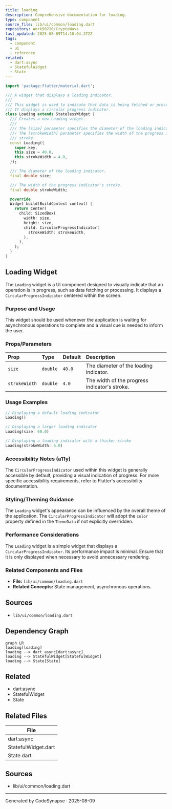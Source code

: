 ```yaml
---
title: loading
description: Comprehensive documentation for loading.
type: component
source_file: lib/ui/common/loading.dart
repository: Work90210/CryptoWave
last_updated: 2025-08-09T14:10:04.372Z
tags:
  - component
  - ui
  - reference
related:
  - dart:async
  - StatefulWidget
  - State
---
```

```dart
import 'package:flutter/material.dart';

/// A widget that displays a loading indicator.
///
/// This widget is used to indicate that data is being fetched or processed.
/// It displays a circular progress indicator.
class Loading extends StatelessWidget {
  /// Creates a new Loading widget.
  ///
  /// The [size] parameter specifies the diameter of the loading indicator.
  /// The [strokeWidth] parameter specifies the width of the progress indicator's
  /// stroke.
  const Loading({
    super.key,
    this.size = 40.0,
    this.strokeWidth = 4.0,
  });

  /// The diameter of the loading indicator.
  final double size;

  /// The width of the progress indicator's stroke.
  final double strokeWidth;

  @override
  Widget build(BuildContext context) {
    return Center(
      child: SizedBox(
        width: size,
        height: size,
        child: CircularProgressIndicator(
          strokeWidth: strokeWidth,
        ),
      ),
    );
  }
}
```

## Loading Widget

The `Loading` widget is a UI component designed to visually indicate that an operation is in progress, such as data fetching or processing. It displays a `CircularProgressIndicator` centered within the screen.

### Purpose and Usage

This widget should be used whenever the application is waiting for asynchronous operations to complete and a visual cue is needed to inform the user.

### Props/Parameters

| Prop        | Type   | Default | Description                               |
| :---------- | :----- | :------ | :---------------------------------------- |
| `size`      | `double` | `40.0`  | The diameter of the loading indicator.    |
| `strokeWidth` | `double` | `4.0`   | The width of the progress indicator's stroke. |

### Usage Examples

```dart
// Displaying a default loading indicator
Loading()

// Displaying a larger loading indicator
Loading(size: 60.0)

// Displaying a loading indicator with a thicker stroke
Loading(strokeWidth: 6.0)
```

### Accessibility Notes (a11y)

The `CircularProgressIndicator` used within this widget is generally accessible by default, providing a visual indication of progress. For more specific accessibility requirements, refer to Flutter's accessibility documentation.

### Styling/Theming Guidance

The `Loading` widget's appearance can be influenced by the overall theme of the application. The `CircularProgressIndicator` will adopt the `color` property defined in the `ThemeData` if not explicitly overridden.

### Performance Considerations

The `Loading` widget is a simple widget that displays a `CircularProgressIndicator`. Its performance impact is minimal. Ensure that it is only displayed when necessary to avoid unnecessary rendering.

### Related Components and Files

*   **File:** `lib/ui/common/loading.dart`
*   **Related Concepts:** State management, asynchronous operations.

## Sources

*   `lib/ui/common/loading.dart`

## Dependency Graph

```mermaid
graph LR
loading[loading]
loading --> dart_async[dart:async]
loading --> StatefulWidget[StatefulWidget]
loading --> State[State]
```


## Related
- dart:async
- StatefulWidget
- State

## Related Files

| File |
|---|
| dart:async |
| StatefulWidget.dart |
| State.dart |

## Sources
- lib/ui/common/loading.dart

---
Generated by CodeSynapse · 2025-08-09